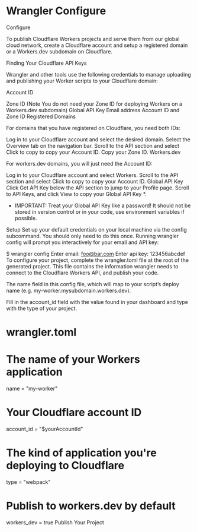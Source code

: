 Wrangler Configure
==================


Configure

To publish Cloudflare Workers projects and serve them from our global cloud network, create a Cloudflare account and setup a registered domain or a Workers.dev subdomain on Cloudflare.

Finding Your Cloudflare API Keys

Wrangler and other tools use the following credentials to manage uploading and publishing your Worker scripts to your Cloudflare domain:

Account ID

Zone ID (Note You do not need your Zone ID for deploying Workers on a Workers.dev subdomain)
Global API Key
Email address
Account ID and Zone ID
Registered Domains

For domains that you have registered on Cloudflare, you need both IDs:

Log in to your Cloudflare account and select the desired domain.
Select the Overview tab on the navigation bar.
Scroll to the API section and select Click to copy to copy your Account ID.
Copy your Zone ID.
Workers.dev

For workers.dev domains, you will just need the Account ID:

Log in to your Cloudflare account and select Workers.
Scroll to the API section and select Click to copy to copy your Account ID.
Global API Key
Click Get API Key below the API section to jump to your Profile page.
Scroll to API Keys, and click View to copy your Global API Key *.
* IMPORTANT: Treat your Global API Key like a password! It should not be stored in version control or in your code, use environment variables if possible.

Setup
Set up your default credentials on your local machine via the config subcommand. You should only need to do this once. Running wrangler config will prompt you interactively for your email and API key:

$ wrangler config
Enter email:
foo@bar.com
Enter api key:
123456abcdef
To configure your project, complete the wrangler.toml file at the root of the generated project. This file contains the information wrangler needs to connect to the Cloudflare Workers API, and publish your code.

The name field in this config file, which will map to your script’s deploy name (e.g. my-worker.mysubdomain.workers.dev).

Fill in the account_id field with the value found in your dashboard and type with the type of your project.

# wrangler.toml

# The name of your Workers application
name = "my-worker"

# Your Cloudflare account ID
account_id = "$yourAccountId"

# The kind of application you're deploying to Cloudflare
type = "webpack"

# Publish to workers.dev by default
workers_dev = true
Publish Your Project